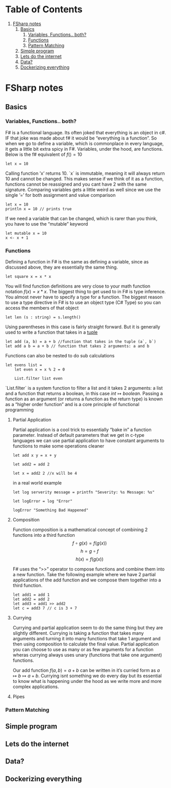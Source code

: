 
# Table of Contents

1.  [FSharp notes](#org6c7ed7b)
    1.  [Basics](#org558a8e1)
        1.  [Variables, Functions.. both?](#org656687b)
        2.  [Functions](#orgc5f8e65)
        3.  [Pattern Matching](#orgd6e6b66)
    2.  [Simple program](#org6b2ef19)
    3.  [Lets do the internet](#org8bef6c1)
    4.  [Data?](#org3a62fef)
    5.  [Dockerizing everything](#org6cd13df)


<a id="org6c7ed7b"></a>

# FSharp notes


<a id="org558a8e1"></a>

## Basics


<a id="org656687b"></a>

### Variables, Functions.. both?

F# is a functional language. Its often joked that <span class="underline">everything</span> is an object in c#. IF that joke was made about f# it would be &ldquo;everything is a function&rdquo;. So when we go to define a variable, which is commonplace in every language, it gets a little bit extra spicy in F#. Variables, under the hood, are functions. Below is the f# equivalent of $f() = 10$

    let x = 10

Calling function &rsquo;x&rsquo; returns 10. \`x\` is immutable, meaning it will always return 10 and cannot be changed. This makes sense if we think of it as a function, functions cannot be reassigned and you cant have 2 with the same signature. Comparing variables gets a little weird as well since we use the single &rsquo;=&rsquo; for both assignment and value comparison

    let x = 10
    println x = 10 // prints true

If we need a variable that can be changed, which is rarer than you think, you have to use the &ldquo;mutable&rdquo; keyword

    let mutable x = 10
    x <- x + 1


<a id="orgc5f8e65"></a>

### Functions

Defining a function in F# is the same as defining a variable, since as discussed above, they are essentially the same thing.

    let square x = x * x

You will find function definitions are very close to your math function notation $f(x) = x*x$. The biggest thing to get used to in F# is type inference. You almost never have to specify a type for a function. The biggest reason to use a type directive in F# is to use an object type (C# Type) so you can access the members of that object

    let len (s : string) = s.length()

Using parentheses in this case is fairly straight forward. But it is generally used to write a function that takes in a [tuple](https://en.wikipedia.org/wiki/Tuple)

    let add (a, b) = a + b //function that takes in the tuple (a`, b`)
    let add a b = a + b // function that takes 2 arguments: a and b

Functions can also be nested to do sub calculations

    let evens list =
        let even x = x % 2 = 0
    
        List.filter list even

\`List.filter\` is a system function to filter a list and it takes 2 arguments: a list and a function that returns a boolean, in this case $int\mapsto boolean$. Passing a function as an argument (or returns a function as the return type) is known as a &ldquo;higher order function&rdquo; and is a core principle of functional programming

1.  Partial Application

    Partial application is a cool trick to essentially &ldquo;bake in&rdquo; a function parameter. Instead of default parameters that we get in c-type languages we can use partial application to have constant arguments to functions to make some operations cleaner
    
        let add x y = x + y
        
        let add2 = add 2
        
        let x = add2 2 //x will be 4
    
    in a real world example
    
        let log serverity message = printfn "Severity: %s Message: %s"
        
        let logError = log "Error"
        
        logError "Something Bad Happened"

2.  Composition

    Function composition is a mathematical concept of combining 2 functions into a third function $$f\circ g(x) = f(g(x))$$ $$h = g\circ f$$ $$h(x) = f(g(x))$$
    
    F# uses the &ldquo;>>&rdquo; operator to compose functions and combine them into a new function. Take the following example where we have 2 partial applications of the add function and we compose them together into a third function.
    
        let add1 = add 1
        let add2 = add 2
        let add3 = add1 >> add2
        let c = add3 7 // c is 3 + 7

3.  Currying

    Currying and partial application seem to do the same thing but they are slightly different. Currying is taking a function that takes many arguments and turning it into many functions that take 1 argument and then using composition to calculate the final value. Partial application you can choose to use as many or as few arguments for a function wheras currying always uses unary (functions that take one argument) functions.
    
    Our add function $f(a, b) = a + b$ can be written in it&rsquo;s curried form as $a\mapsto b\mapsto a + b$. Currying isnt something we do every day but its essential to know what is happening under the hood as we write more and more complex applications.

4.  Pipes


<a id="orgd6e6b66"></a>

### Pattern Matching


<a id="org6b2ef19"></a>

## Simple program


<a id="org8bef6c1"></a>

## Lets do the internet


<a id="org3a62fef"></a>

## Data?


<a id="org6cd13df"></a>

## Dockerizing everything

